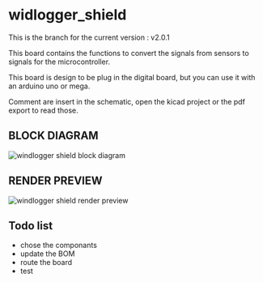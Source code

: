 # widlogger_shield
This is the branch for the current version : v2.0.1

This board contains the functions to convert the signals from sensors to signals for the microcontroller.

This board is design to be plug in the digital board, but you can use it with an arduino uno or mega.

Comment are insert in the schematic, open the kicad project or the pdf export to read those.

## BLOCK DIAGRAM
![windlogger shield block diagram](/Hardware/shield/shield_bd.png)

## RENDER PREVIEW
![windlogger shield render preview](/Hardware/shield/shield_pcb.png)

## Todo list
- chose the componants
- update the BOM
- route the board
- test
